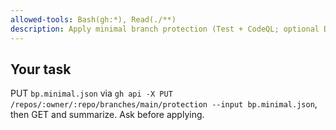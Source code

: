 ```yaml
---
allowed-tools: Bash(gh:*), Read(./**)
description: Apply minimal branch protection (Test + CodeQL; optional DriftGuard)
---
```

## Your task
PUT `bp.minimal.json` via `gh api -X PUT /repos/:owner/:repo/branches/main/protection --input bp.minimal.json`, then GET and summarize. Ask before applying.